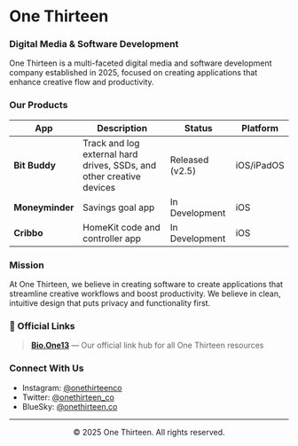 # One Thirteen

### Digital Media & Software Development

One Thirteen is a multi-faceted digital media and software development company established in 2025, focused on creating applications that enhance creative flow and productivity.

### Our Products

| App | Description | Status | Platform |
|-----|-------------|--------|----------|
| **Bit Buddy** | Track and log external hard drives, SSDs, and other creative devices | Released (v2.5) | iOS/iPadOS |
| **Moneyminder** | Savings goal app | In Development | iOS |
| **Cribbo** | HomeKit code and controller app | In Development | iOS |

### Mission

At One Thirteen, we believe in creating software to create applications that streamline creative workflows and boost productivity. We believe in clean, intuitive design that puts privacy and functionality first.

### 🔗 Official Links

> **[Bio.One13](https://bio.one13.me)** — Our official link hub for all One Thirteen resources

### Connect With Us

- Instagram: [@onethirteenco](https://instagram.com/onethirteenco)
- Twitter: [@onethirteen_co](https://twitter.com/onethirteen_co)
- BlueSky: [@onethirteen.co](https://bsky.app/profile/onethirteen.co)

---

<p align="center">© 2025 One Thirteen. All rights reserved.</p>
